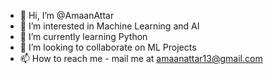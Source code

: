 - 👋 Hi, I’m @AmaanAttar
- 👀 I’m interested in Machine Learning and AI
- 🌱 I’m currently learning Python
- 💞️ I’m looking to collaborate on ML Projects
- 📫 How to reach me - mail me at amaanattar13@gmail.com

<!---
AmaanAttar/AmaanAttar is a ✨ special ✨ repository because its `README.md` (this file) appears on your GitHub profile.
You can click the Preview link to take a look at your changes.
--->
